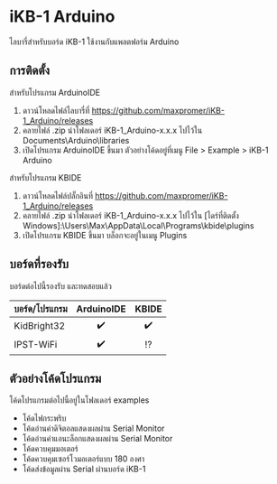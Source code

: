 # iKB-1 Arduino
ไลบารี่สำหรับบอร์ด iKB-1 ใช้งานกับแพลตฟอร์ม Arduino

## การติดตั้ง

สำหรับโปรแกรม ArduinoIDE
 1. ดาวน์โหลดไฟล์ไลบารี่ที่ https://github.com/maxpromer/iKB-1_Arduino/releases
 2. คลายไฟล์ .zip นำโฟลเดอร์ iKB-1_Arduino-x.x.x ไปไว้ใน Documents\Arduino\libraries
 3. เปิดโปรแกรม ArduinoIDE ขึ้นมา ตัวอย่างโค้ดอยู่ที่เมนู File > Example > iKB-1 Arduino
 
สำหรับโปรแกรม KBIDE
 1. ดาวน์โหลดไฟล์ปลั๊กอินที่ https://github.com/maxpromer/iKB-1_Arduino/releases
 2. คลายไฟล์ .zip นำโฟลเดอร์ iKB-1_Arduino-x.x.x ไปไว้ใน [ไดร์ที่ติดตั้ง Windows]:\Users\Max\AppData\Local\Programs\kbide\plugins
 3. เปิดโปรแกรม KBIDE ขึ้นมา บล็อกจะอยู่ในเมนู Plugins
 
## บอร์ดที่รองรับ

บอร์ดต่อไปนี้รองรับ และทดสอบแล้ว

| บอร์ด/โปรแกรม | ArduinoIDE | KBIDE |
| ---- | :--------: | :---: |
| KidBright32 | :heavy_check_mark: | :heavy_check_mark: |
| IPST-WiFi | :heavy_check_mark: | :interrobang: |

## ตัวอย่างโค้ดโปรแกรม

โค้ดโปรแกรมต่อไปนี้อยู่ในโฟลเดอร์ examples

 * โค้ดไฟกระพริบ
 * โค้ดอ่านค่าดิจิตอลแสดงผลผ่าน Serial Monitor
 * โค้ดอ่านค่าแอนะล็อกแสดงผลผ่าน Serial Monitor
 * โค้ดควบคุมมอเตอร์
 * โค้ดควบคุมเซอร์โวมอเตอร์แบบ 180 องศา
 * โค้ดส่งข้อมูลผ่าน Serial ผ่านบอร์ด iKB-1
 

 
